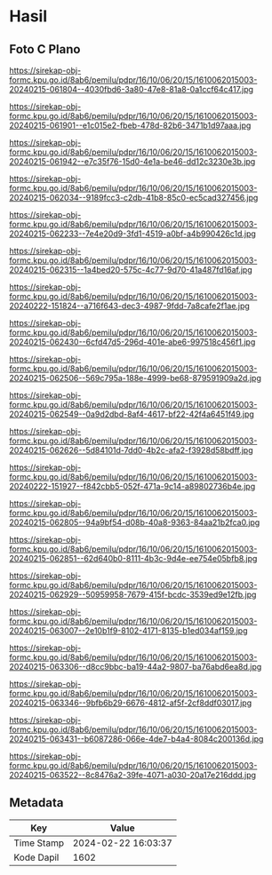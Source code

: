 # Hasil

## Foto C Plano

https://sirekap-obj-formc.kpu.go.id/8ab6/pemilu/pdpr/16/10/06/20/15/1610062015003-20240215-061804--4030fbd6-3a80-47e8-81a8-0a1ccf64c417.jpg

https://sirekap-obj-formc.kpu.go.id/8ab6/pemilu/pdpr/16/10/06/20/15/1610062015003-20240215-061901--e1c015e2-fbeb-478d-82b6-3471b1d97aaa.jpg

https://sirekap-obj-formc.kpu.go.id/8ab6/pemilu/pdpr/16/10/06/20/15/1610062015003-20240215-061942--e7c35f76-15d0-4e1a-be46-dd12c3230e3b.jpg

https://sirekap-obj-formc.kpu.go.id/8ab6/pemilu/pdpr/16/10/06/20/15/1610062015003-20240215-062034--9189fcc3-c2db-41b8-85c0-ec5cad327456.jpg

https://sirekap-obj-formc.kpu.go.id/8ab6/pemilu/pdpr/16/10/06/20/15/1610062015003-20240215-062233--7e4e20d9-3fd1-4519-a0bf-a4b990426c1d.jpg

https://sirekap-obj-formc.kpu.go.id/8ab6/pemilu/pdpr/16/10/06/20/15/1610062015003-20240215-062315--1a4bed20-575c-4c77-9d70-41a487fd16af.jpg

https://sirekap-obj-formc.kpu.go.id/8ab6/pemilu/pdpr/16/10/06/20/15/1610062015003-20240222-151824--a716f643-dec3-4987-9fdd-7a8cafe2f1ae.jpg

https://sirekap-obj-formc.kpu.go.id/8ab6/pemilu/pdpr/16/10/06/20/15/1610062015003-20240215-062430--6cfd47d5-296d-401e-abe6-997518c456f1.jpg

https://sirekap-obj-formc.kpu.go.id/8ab6/pemilu/pdpr/16/10/06/20/15/1610062015003-20240215-062506--569c795a-188e-4999-be68-879591909a2d.jpg

https://sirekap-obj-formc.kpu.go.id/8ab6/pemilu/pdpr/16/10/06/20/15/1610062015003-20240215-062549--0a9d2dbd-8af4-4617-bf22-42f4a6451f49.jpg

https://sirekap-obj-formc.kpu.go.id/8ab6/pemilu/pdpr/16/10/06/20/15/1610062015003-20240215-062626--5d84101d-7dd0-4b2c-afa2-f3928d58bdff.jpg

https://sirekap-obj-formc.kpu.go.id/8ab6/pemilu/pdpr/16/10/06/20/15/1610062015003-20240222-151927--f842cbb5-052f-471a-9c14-a89802736b4e.jpg

https://sirekap-obj-formc.kpu.go.id/8ab6/pemilu/pdpr/16/10/06/20/15/1610062015003-20240215-062805--94a9bf54-d08b-40a8-9363-84aa21b2fca0.jpg

https://sirekap-obj-formc.kpu.go.id/8ab6/pemilu/pdpr/16/10/06/20/15/1610062015003-20240215-062851--62d640b0-8111-4b3c-9d4e-ee754e05bfb8.jpg

https://sirekap-obj-formc.kpu.go.id/8ab6/pemilu/pdpr/16/10/06/20/15/1610062015003-20240215-062929--50959958-7679-415f-bcdc-3539ed9e12fb.jpg

https://sirekap-obj-formc.kpu.go.id/8ab6/pemilu/pdpr/16/10/06/20/15/1610062015003-20240215-063007--2e10b1f9-8102-4171-8135-b1ed034af159.jpg

https://sirekap-obj-formc.kpu.go.id/8ab6/pemilu/pdpr/16/10/06/20/15/1610062015003-20240215-063306--d8cc9bbc-ba19-44a2-9807-ba76abd6ea8d.jpg

https://sirekap-obj-formc.kpu.go.id/8ab6/pemilu/pdpr/16/10/06/20/15/1610062015003-20240215-063346--9bfb6b29-6676-4812-af5f-2cf8ddf03017.jpg

https://sirekap-obj-formc.kpu.go.id/8ab6/pemilu/pdpr/16/10/06/20/15/1610062015003-20240215-063431--b6087286-066e-4de7-b4a4-8084c200136d.jpg

https://sirekap-obj-formc.kpu.go.id/8ab6/pemilu/pdpr/16/10/06/20/15/1610062015003-20240215-063522--8c8476a2-39fe-4071-a030-20a17e216ddd.jpg


## Metadata

| Key        | Value               |
| ---------- | ------------------- |
| Time Stamp | 2024-02-22 16:03:37 |
| Kode Dapil | 1602                |



